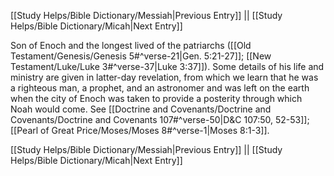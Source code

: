 [[Study Helps/Bible Dictionary/Messiah|Previous Entry]]  ||  [[Study Helps/Bible Dictionary/Micah|Next Entry]]

 Son of Enoch and the longest lived of the patriarchs ([[Old Testament/Genesis/Genesis 5#^verse-21|Gen. 5:21-27]]; [[New Testament/Luke/Luke 3#^verse-37|Luke 3:37]]). Some details of his life and ministry are given in latter-day revelation, from which we learn that he was a righteous man, a prophet, and an astronomer and was left on the earth when the city of Enoch was taken to provide a posterity through which Noah would come. See [[Doctrine and Covenants/Doctrine and Covenants/Doctrine and Covenants 107#^verse-50|D&C 107:50, 52-53]]; [[Pearl of Great Price/Moses/Moses 8#^verse-1|Moses 8:1-3]].

[[Study Helps/Bible Dictionary/Messiah|Previous Entry]]  ||  [[Study Helps/Bible Dictionary/Micah|Next Entry]]